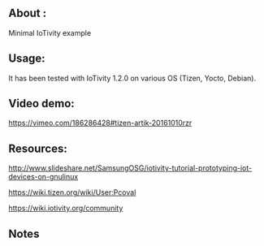 ## About : ##

Minimal IoTivity example


## Usage: ##

It has been tested with IoTivity 1.2.0
on various OS (Tizen, Yocto, Debian).


## Video demo: ##

https://vimeo.com/186286428#tizen-artik-20161010rzr


## Resources: ##

http://www.slideshare.net/SamsungOSG/iotivity-tutorial-prototyping-iot-devices-on-gnulinux

https://wiki.tizen.org/wiki/User:Pcoval

https://wiki.iotivity.org/community


## Notes ##

